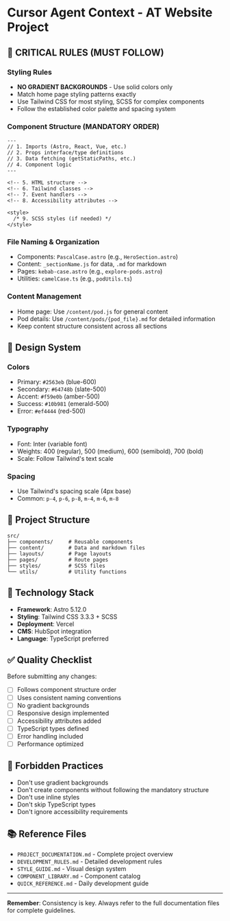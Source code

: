 # Cursor Agent Context - AT Website Project

## 🚨 CRITICAL RULES (MUST FOLLOW)

### **Styling Rules**
- **NO GRADIENT BACKGROUNDS** - Use solid colors only
- Match home page styling patterns exactly
- Use Tailwind CSS for most styling, SCSS for complex components
- Follow the established color palette and spacing system

### **Component Structure (MANDATORY ORDER)**
```astro
---
// 1. Imports (Astro, React, Vue, etc.)
// 2. Props interface/type definitions
// 3. Data fetching (getStaticPaths, etc.)
// 4. Component logic
---

<!-- 5. HTML structure -->
<!-- 6. Tailwind classes -->
<!-- 7. Event handlers -->
<!-- 8. Accessibility attributes -->

<style>
  /* 9. SCSS styles (if needed) */
</style>
```

### **File Naming & Organization**
- Components: `PascalCase.astro` (e.g., `HeroSection.astro`)
- Content: `_sectionName.js` for data, `.md` for markdown
- Pages: `kebab-case.astro` (e.g., `explore-pods.astro`)
- Utilities: `camelCase.ts` (e.g., `podUtils.ts`)

### **Content Management**
- Home page: Use `/content/pod.js` for general content
- Pod details: Use `/content/pods/{pod_file}.md` for detailed information
- Keep content structure consistent across all sections

## 🎨 Design System

### Colors
- Primary: `#2563eb` (blue-600)
- Secondary: `#64748b` (slate-500)
- Accent: `#f59e0b` (amber-500)
- Success: `#10b981` (emerald-500)
- Error: `#ef4444` (red-500)

### Typography
- Font: Inter (variable font)
- Weights: 400 (regular), 500 (medium), 600 (semibold), 700 (bold)
- Scale: Follow Tailwind's text scale

### Spacing
- Use Tailwind's spacing scale (4px base)
- Common: `p-4`, `p-6`, `p-8`, `m-4`, `m-6`, `m-8`

## 📁 Project Structure
```
src/
├── components/     # Reusable components
├── content/        # Data and markdown files
├── layouts/        # Page layouts
├── pages/          # Route pages
├── styles/         # SCSS files
└── utils/          # Utility functions
```

## 🔧 Technology Stack
- **Framework**: Astro 5.12.0
- **Styling**: Tailwind CSS 3.3.3 + SCSS
- **Deployment**: Vercel
- **CMS**: HubSpot integration
- **Language**: TypeScript preferred

## ✅ Quality Checklist
Before submitting any changes:
- [ ] Follows component structure order
- [ ] Uses consistent naming conventions
- [ ] No gradient backgrounds
- [ ] Responsive design implemented
- [ ] Accessibility attributes added
- [ ] TypeScript types defined
- [ ] Error handling included
- [ ] Performance optimized

## 🚫 Forbidden Practices
- Don't use gradient backgrounds
- Don't create components without following the mandatory structure
- Don't use inline styles
- Don't skip TypeScript types
- Don't ignore accessibility requirements

## 📚 Reference Files
- `PROJECT_DOCUMENTATION.md` - Complete project overview
- `DEVELOPMENT_RULES.md` - Detailed development rules
- `STYLE_GUIDE.md` - Visual design system
- `COMPONENT_LIBRARY.md` - Component catalog
- `QUICK_REFERENCE.md` - Daily development guide

---
**Remember**: Consistency is key. Always refer to the full documentation files for complete guidelines. 